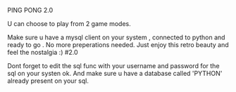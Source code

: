 PING PONG 2.0

U can choose to play from 2 game modes.

Make sure u have a mysql client on your system , connected to python and ready to go .
No more preperations needed. Just enjoy this retro beauty and feel the nostalgia 
:)
#2.0

Dont forget to  edit the sql func with your username and password for the sql on your systen ok.
And make sure u have a database called 'PYTHON' already present on your sql.
